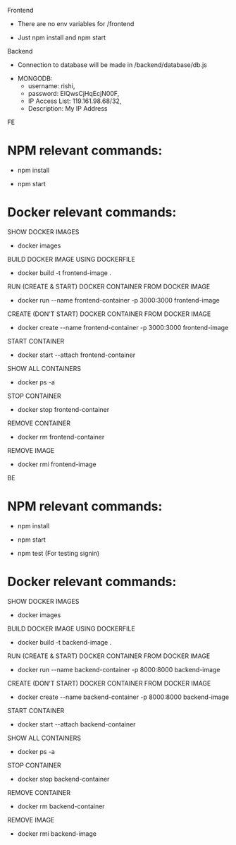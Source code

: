 Frontend

* There are no env variables for /frontend

* Just npm install and npm start


Backend

* Connection to database will be made in /backend/database/db.js


- MONGODB:
	- username: rishi, 
	- password: ElQwsCjHqEcjN00F, 
	- IP Access List: 119.161.98.68/32, 
	- Description: My IP Address


FE

# NPM relevant commands:

* npm install

* npm start


# Docker relevant commands:

SHOW DOCKER IMAGES
* docker images

BUILD DOCKER IMAGE USING DOCKERFILE
* docker build -t frontend-image .

RUN (CREATE & START) DOCKER CONTAINER FROM DOCKER IMAGE
* docker run --name frontend-container -p 3000:3000 frontend-image

CREATE (DON'T START) DOCKER CONTAINER FROM DOCKER IMAGE
* docker create --name frontend-container -p 3000:3000 frontend-image

START CONTAINER
* docker start --attach frontend-container

SHOW ALL CONTAINERS
* docker ps -a

STOP CONTAINER
* docker stop frontend-container

REMOVE CONTAINER
* docker rm frontend-container

REMOVE IMAGE
* docker rmi frontend-image


BE

# NPM relevant commands:

* npm install

* npm start

* npm test
  (For testing signin)
  
# Docker relevant commands:

SHOW DOCKER IMAGES
* docker images

BUILD DOCKER IMAGE USING DOCKERFILE
* docker build -t backend-image .

RUN (CREATE & START) DOCKER CONTAINER FROM DOCKER IMAGE
* docker run --name backend-container -p 8000:8000 backend-image

CREATE (DON'T START) DOCKER CONTAINER FROM DOCKER IMAGE
* docker create --name backend-container -p 8000:8000 backend-image

START CONTAINER
* docker start --attach backend-container

SHOW ALL CONTAINERS
* docker ps -a

STOP CONTAINER
* docker stop backend-container

REMOVE CONTAINER
* docker rm backend-container

REMOVE IMAGE
* docker rmi backend-image
